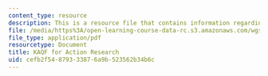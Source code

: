 ```yaml
---
content_type: resource
description: This is a resource file that contains information regarding KAQF
file: /media/https%3A/open-learning-course-data-rc.s3.amazonaws.com/wgs-693-gender-race-and-the-complexities-of-science-and-technology-a-problem-based-learning-experiment-spring-2009/cefb2f54879333876a9b523562b34b6c_MITWGS_693S09_tutor02.pdf
file_type: application/pdf
resourcetype: Document
title: KAQF for Action Research
uid: cefb2f54-8793-3387-6a9b-523562b34b6c
---
```

